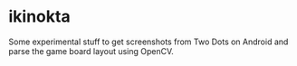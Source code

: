 # ikinokta

Some experimental stuff to get screenshots from Two Dots on Android and parse the game board layout using OpenCV.
